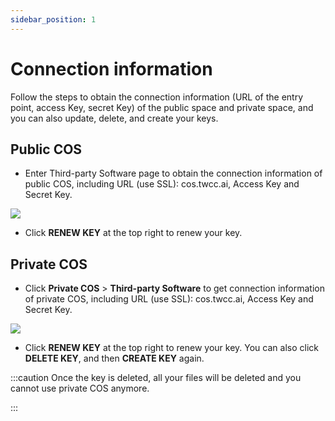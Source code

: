 ```yaml
---
sidebar_position: 1
---
```


# Connection information

Follow the steps to obtain the connection information (URL of the entry point, access Key, secret Key) of the public space and private space, and you can also update, delete, and create your keys.



## Public COS

- Enter Third-party Software page to obtain the connection information of public COS, including URL (use SSL): cos.twcc.ai, Access Key and Secret Key.


![](https://cos.twcc.ai/SYS-MANUAL/uploads/upload_45bb0cdc52fc7d26afcefa387db2ff90.png)


- Click **RENEW KEY** at the top right to renew your key.


## Private COS

- Click **Private COS** > **Third-party Software** to get connection information of private COS, including URL (use SSL): cos.twcc.ai, Access Key and Secret Key.

![](https://cos.twcc.ai/SYS-MANUAL/uploads/upload_283077038d21de247f3277c58f25923a.png)


- Click **RENEW KEY** at the top right to renew your key. You can also click **DELETE KEY**, and then **CREATE KEY** again.

:::caution
Once the key is deleted, all your files will be deleted and you cannot use private COS anymore.


:::